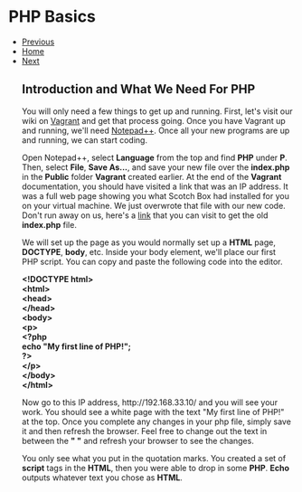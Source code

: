 <h1>PHP Basics</h1>

<ul>
  <li>
    <a href="#">Previous</a>
  </li>
  <li>
    <a href="#">Home</a>
  </li>
  <li>
    <a href="#">Next</a>
  </li>

<h2>Introduction and What We Need For PHP</h2>

<p>You will only need a few things to get up and running. First, let's visit our wiki on <a href="#">Vagrant</a> and get that process going. 
Once you have Vagrant up and running, we'll need <a href="https://notepad-plus-plus.org/download/v6.9.html">Notepad++</a>. Once all your
new programs are up and running, we can start coding.</p>

<p>Open Notepad++, select <b>Language</b> from the top and find <b>PHP</b> under <b>P</b>. Then, select <b>File</b>, <b>Save As...</b>, 
and save your new file over the <b>index.php</b> in the <b>Public</b> folder <b>Vagrant</b> created earlier. At the end of the 
<b>Vagrant</b> documentation, you should have visited a link that was an IP address. It was a full web page showing you 
what Scotch Box had installed for you on your virtual machine. We just overwrote that file with our new code. Don't run away on us, 
here's a <a href="#">link</a> that you can visit to get the old <b>index.php</b> file.</p>

<p>We will set up the page as you would normally set up a <b>HTML</b> page, <b>DOCTYPE</b>, <b>body</b>, etc. Inside your body element, 
we'll place our first PHP script. You can copy and paste the following code into the editor.</p>

<b>
&lt;!DOCTYPE html&gt;<br />
&lt;html&gt;<br />
    &lt;head&gt;<br />
	&lt;/head&gt;<br />
	&lt;body&gt;<br />
        &lt;p&gt;<br />
          &lt;?php<br />
            echo "My first line of PHP!"; <br />
          ?&gt;<br />
        &lt;/p&gt;<br />
	&lt;/body&gt;<br />
&lt;/html&gt;
</b>

<p>Now go to this IP address, http://192.168.33.10/ and you will see your work. You should see a white page with the text "My first line
of PHP!" at the top. Once you complete any changes in your php file, simply save it and then refresh the browser. Feel free to change
out the text in between the <b>" "</b> and refresh your browser to see the changes.</p>

<p>You only see what you put in the quotation marks. You created a set of <b>script</b> tags in the <b>HTML</b>, then you were able to
drop in some <b>PHP</b>. <b>Echo</b> outputs whatever text you chose as <b>HTML</b>.</p>

